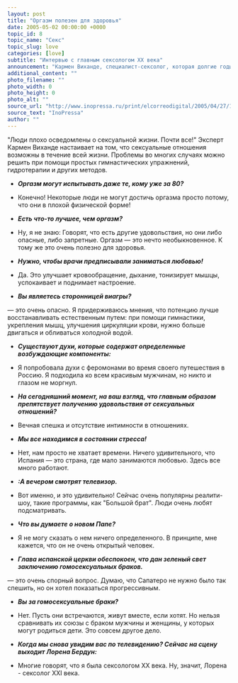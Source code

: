 ```yaml
---
layout: post
title: "Оргазм полезен для здоровья"
date: 2005-05-02 00:00:00 +0000
topic_id: 8
topic_name: "Секс"
topic_slug: love
categories: [love]
subtitle: "Интервью с главным сексологом XX века"
announcement: "Кармен Виханде, специалист-сексолог, которая долгие годы вела свою телевизионную программу, утверждает, что \"оргазм очень полезен для здоровья\"."
additional_content: ""
photo_filename: ""
photo_width: 0
photo_height: 0
photo_alt: ""
source_url: "http://www.inopressa.ru/print/elcorreodigital/2005/04/27/16:48:27/vihande"
source_text: "InoPressa"
author: ""
---
```

"Люди плохо осведомлены о сексуальной жизни. Почти все!" Эксперт Кармен Виханде настаивает на том, что сексуальные отношения возможны в течение всей жизни. Проблемы во многих случаях можно решить при помощи простых гимнастических упражнений, гидротерапии и других методов.

- <em><strong>Оргазм могут испытывать даже те, кому уже за 80?</strong></em>

- Конечно! Некоторые люди не могут достичь оргазма просто потому, что они в плохой физической форме!

- <em><strong>Есть что-то лучшее, чем оргазм?</strong></em>

- Ну, я не знаю: Говорят, что есть другие удовольствия, но они либо опасные, либо запретные. Оргазм &mdash; это нечто необыкновенное. К тому же это очень полезно для здоровья.

- <em><strong>Нужно, чтобы врачи предписывали заниматься любовью!</strong></em>

- Да. Это улучшает кровообращение, дыхание, тонизирует мышцы, успокаивает и поднимает настроение.

- <em><strong>Вы являетесь сторонницей виагры?</strong></em>

&mdash; это очень опасно. Я придерживаюсь мнения, что потенцию лучше восстанавливать естественным путем: при помощи гимнастики, укрепления мышц, улучшения циркуляции крови, нужно больше двигаться и обливаться холодной водой.

- <em><strong>Существуют духи, которые содержат определенные возбуждающие компоненты:</strong></em>

- Я попробовала духи с феромонами во время своего путешествия в Россию. Я подходила ко всем красивым мужчинам, но никто и глазом не моргнул.

- <em><strong>На сегодняшний момент, на ваш взгляд, что главным образом препятствует получению удовольствия от сексуальных отношений?</strong></em>

- Вечная спешка и отсутствие интимности в отношениях.

- <em><strong>Мы все находимся в состоянии стресса!</strong></em>

- Нет, нам просто не хватает времени. Ничего удивительного, что Испания &mdash; это страна, где мало занимаются любовью. Здесь все много работают.

- <em><strong>:А вечером смотрят телевизор.</strong></em>

- Вот именно, и это удивительно! Сейчас очень популярны реалити-шоу, такие программы, как "Большой брат". Люди очень любят подсматривать.

- <em><strong>Что вы думаете о новом Папе?</strong></em>

- Я не могу сказать о нем ничего определенного. В принципе, мне кажется, что он не очень открытый человек.

- <em><strong>Глава испанской церкви обеспокоен, что дан зеленый свет заключению гомосексуальных браков.</strong></em>

&mdash; это очень спорный вопрос. Думаю, что Сапатеро не нужно было так спешить, но он хотел показаться прогрессивным.

- <em><strong>Вы за гомосексуальные браки?</strong></em>

- Нет. Пусть они встречаются, живут вместе, если хотят. Но нельзя сравнивать их союзы с браком мужчины и женщины, у которых могут родиться дети. Это совсем другое дело.

- <em><strong>Когда мы снова увидим вас по телевидению? Сейчас на сцену выходит Лорена Бердун:</strong></em>

- Многие говорят, что я была сексологом XX века. Ну, значит, Лорена - сексолог XXI века.
